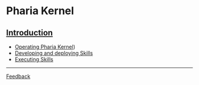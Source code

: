 # Pharia Kernel

[Introduction](./introduction.md)
----------------------------------

- [Operating Pharia Kernel](./operating-kernel.md))
- [Developing and deploying Skills](./skills-development.md)
- [Executing Skills](./skill-execution.md)

----------------------------------
[Feedback](./feedback.md)
